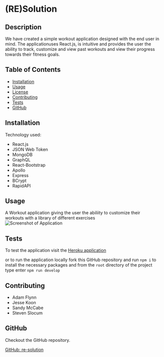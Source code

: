 # (RE)Solution
  
  ## Description
  
  We have created a simple workout application designed with the end user in mind. The applicationuses React.js, is intuitive and provides the user the ability to track,       customize and view past workouts and view their progress towards their fitness goals.
  
  ## Table of Contents
  * [Installation](#installation)
  * [Usage](#usage)
  * [License](#license)
  * [Contributing](#contributing)
  * [Tests](#tests)
  * [GitHub](#github)
  
  ## Installation
  
  Technology used:
  - React.js
  - JSON Web Token
  - MongoDB
  - GraphQL
  - React-Bootstrap
  - Apollo
  - Express
  - BCrypt
  - RapidAPI
  
  ## Usage

  A Workout application giving the user the abiliity to customize their workouts with a library of different exercises  
  ![Screenshot of Application]("https://github.com/adamjflynn/re-solution/blob/main/client/public/assets/images/HomePage.JPG?raw=true")
  
  ## Tests

  To test the application visit the [Heroku application](https://resolution123456.herokuapp.com/)
  
  or to run the application locally fork this GitHub repository and run `npm i` to install the necessary packages and from the `root` directory of the project type enter `npm run develop`  
  
  ## Contributing
  
  - Adam Flynn
  - Jesse Koon
  - Sandy McCabe
  - Steven Slocum
  
  ## GitHub
  
  Checkout the GitHub repository.  
  
  [GitHub: re-solution](https://github.com/https://github.com/adamjflynn/re-solution/)
